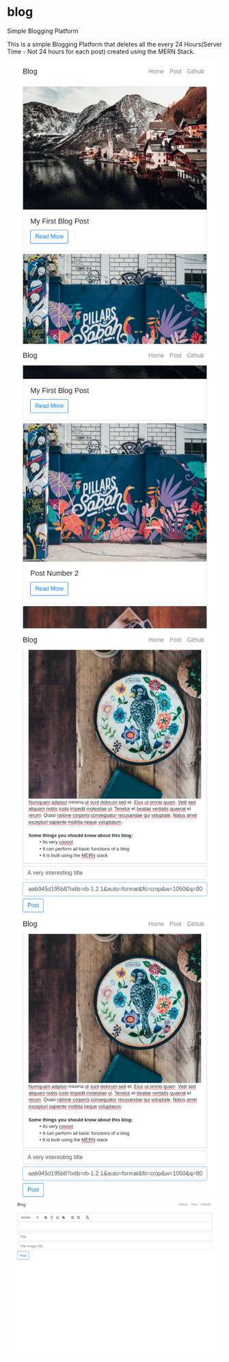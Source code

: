 # blog
 Simple Blogging Platform

This is a simple Blogging Platform that deletes all the every 24 Hours(Server Time - Not 24 hours for each post) created using the MERN Stack.

![alt text](https://github.com/M-Faheem-Khan/Blog/blob/master/Images/1.png "Homepage")
![alt text](https://github.com/M-Faheem-Khan/Blog/blob/master/Images/2.png "Homepage")
![alt text](https://github.com/M-Faheem-Khan/Blog/blob/master/Images/3.png "Homepage")
![alt text](https://github.com/M-Faheem-Khan/Blog/blob/master/Images/4.png "Homepage")
![alt text](https://github.com/M-Faheem-Khan/Blog/blob/master/Images/5.png "Homepage")
